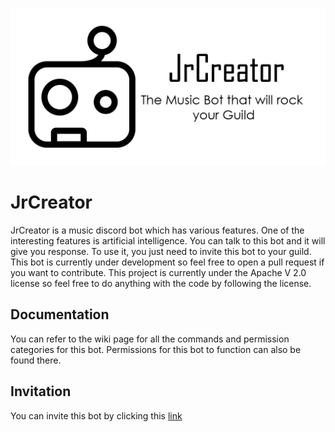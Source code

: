 ![alt text](https://raw.githubusercontent.com/Ean244/JrCreator/master/banner.png)
# JrCreator
JrCreator is a music discord bot which has various features. One of the interesting features is artificial intelligence. You can talk to this bot and it will give you response. To use it, you just need to invite this bot to your guild. This bot is currently under development so feel free to open a pull request if you want to contribute. This project is currently under the Apache V 2.0 license so feel free to do anything with the code by following the license.


## Documentation
You can refer to the wiki page for all the commands and permission categories for this bot.
Permissions for this bot to function can also be found there.

## Invitation
You can invite this bot by clicking this [link](https://discordapp.com/api/oauth2/authorize?client_id=413213106177572875&permissions=3164160&scope=bot)
